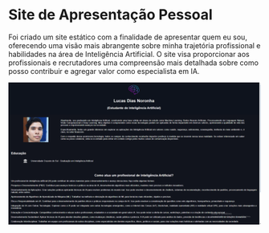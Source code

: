 # Site de Apresentação Pessoal

Foi criado um site estático com a finalidade de apresentar quem eu sou, oferecendo uma visão mais abrangente sobre minha trajetória profissional e habilidades na área de Inteligência Artificial. O site visa proporcionar aos profissionais e recrutadores uma compreensão mais detalhada sobre como posso contribuir e agregar valor como especialista em IA.

![banner](banner.png)